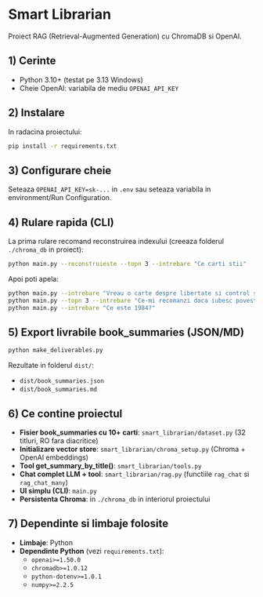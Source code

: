 # Smart Librarian

Proiect RAG (Retrieval-Augmented Generation) cu ChromaDB si OpenAI.

## 1) Cerinte
- Python 3.10+ (testat pe 3.13 Windows)
- Cheie OpenAI: variabila de mediu `OPENAI_API_KEY`

## 2) Instalare
In radacina proiectului:
```bash
pip install -r requirements.txt
```

## 3) Configurare cheie
Seteaza `OPENAI_API_KEY=sk-...` in `.env`
  sau seteaza variabila in environment/Run Configuration.

## 4) Rulare rapida (CLI)
La prima rulare recomand reconstruirea indexului (creeaza folderul `./chroma_db` in proiect):
```bash
python main.py --reconstruieste --topn 3 --intrebare "Ce carti stii"
```
Apoi poti apela:
```bash
python main.py --intrebare "Vreau o carte despre libertate si control social."
python main.py --topn 3 --intrebare "Ce-mi recomanzi daca iubesc povestile fantastice?"
python main.py --intrebare "Ce este 1984?"
```

## 5) Export livrabile book_summaries (JSON/MD)
```bash
python make_deliverables.py
```
Rezultate in folderul `dist/`:
- `dist/book_summaries.json`
- `dist/book_summaries.md`

## 6) Ce contine proiectul
- **Fisier book_summaries cu 10+ carti**: `smart_librarian/dataset.py` (32 titluri, RO fara diacritice)
- **Initializare vector store**: `smart_librarian/chroma_setup.py` (Chroma + OpenAI embeddings)
- **Tool get_summary_by_title()**: `smart_librarian/tools.py`
- **Chat complet LLM + tool**: `smart_librarian/rag.py` (functiile `rag_chat` si `rag_chat_many`)
- **UI simplu (CLI)**: `main.py`
- **Persistenta Chroma**: in `./chroma_db` in interiorul proiectului

## 7) Dependinte si limbaje folosite
- **Limbaje**: Python
- **Dependinte Python** (vezi `requirements.txt`):
  - `openai>=1.50.0`
  - `chromadb>=1.0.12`
  - `python-dotenv>=1.0.1`
  - `numpy>=2.2.5`